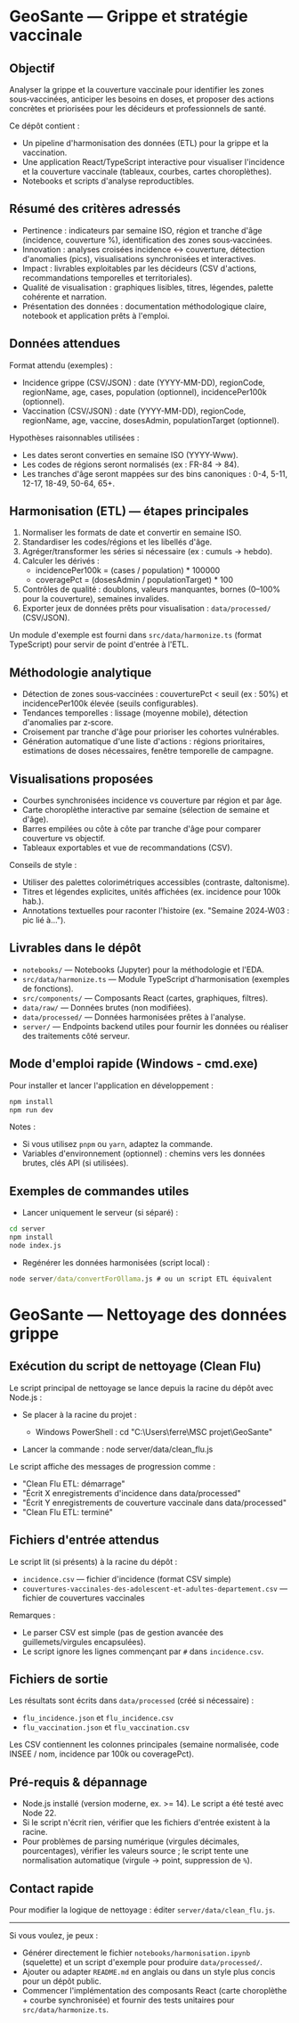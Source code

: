 # GeoSante — Grippe et stratégie vaccinale

## Objectif
Analyser la grippe et la couverture vaccinale pour identifier les zones sous‑vaccinées, anticiper les besoins en doses, et proposer des actions concrètes et priorisées pour les décideurs et professionnels de santé.

Ce dépôt contient :
- Un pipeline d'harmonisation des données (ETL) pour la grippe et la vaccination.
- Une application React/TypeScript interactive pour visualiser l'incidence et la couverture vaccinale (tableaux, courbes, cartes choroplèthes).
- Notebooks et scripts d'analyse reproductibles.

## Résumé des critères adressés
- Pertinence : indicateurs par semaine ISO, région et tranche d'âge (incidence, couverture %), identification des zones sous‑vaccinées.
- Innovation : analyses croisées incidence ↔ couverture, détection d'anomalies (pics), visualisations synchronisées et interactives.
- Impact : livrables exploitables par les décideurs (CSV d'actions, recommandations temporelles et territoriales).
- Qualité de visualisation : graphiques lisibles, titres, légendes, palette cohérente et narration.
- Présentation des données : documentation méthodologique claire, notebook et application prêts à l'emploi.

## Données attendues
Format attendu (exemples) :
- Incidence grippe (CSV/JSON) : date (YYYY-MM-DD), regionCode, regionName, age, cases, population (optionnel), incidencePer100k (optionnel).
- Vaccination (CSV/JSON) : date (YYYY-MM-DD), regionCode, regionName, age, vaccine, dosesAdmin, populationTarget (optionnel).

Hypothèses raisonnables utilisées :
- Les dates seront converties en semaine ISO (YYYY-Www).
- Les codes de régions seront normalisés (ex : FR-84 → 84).
- Les tranches d'âge seront mappées sur des bins canoniques : 0-4, 5-11, 12-17, 18-49, 50-64, 65+.

## Harmonisation (ETL) — étapes principales
1. Normaliser les formats de date et convertir en semaine ISO.
2. Standardiser les codes/régions et les libellés d'âge.
3. Agréger/transformer les séries si nécessaire (ex : cumuls → hebdo).
4. Calculer les dérivés :
   - incidencePer100k = (cases / population) * 100000
   - coveragePct = (dosesAdmin / populationTarget) * 100
5. Contrôles de qualité : doublons, valeurs manquantes, bornes (0–100% pour la couverture), semaines invalides.
6. Exporter jeux de données prêts pour visualisation : `data/processed/` (CSV/JSON).

Un module d'exemple est fourni dans `src/data/harmonize.ts` (format TypeScript) pour servir de point d'entrée à l'ETL.

## Méthodologie analytique
- Détection de zones sous‑vaccinées : couverturePct < seuil (ex : 50%) et incidencePer100k élevée (seuils configurables).
- Tendances temporelles : lissage (moyenne mobile), détection d'anomalies par z‑score.
- Croisement par tranche d'âge pour prioriser les cohortes vulnérables.
- Génération automatique d'une liste d'actions : régions prioritaires, estimations de doses nécessaires, fenêtre temporelle de campagne.

## Visualisations proposées
- Courbes synchronisées incidence vs couverture par région et par âge.
- Carte choroplèthe interactive par semaine (sélection de semaine et d'âge).
- Barres empilées ou côte à côte par tranche d'âge pour comparer couverture vs objectif.
- Tableaux exportables et vue de recommandations (CSV).

Conseils de style :
- Utiliser des palettes colorimétriques accessibles (contraste, daltonisme).
- Titres et légendes explicites, unités affichées (ex. incidence pour 100k hab.).
- Annotations textuelles pour raconter l'histoire (ex. "Semaine 2024‑W03 : pic lié à...").

## Livrables dans le dépôt
- `notebooks/` — Notebooks (Jupyter) pour la méthodologie et l'EDA.
- `src/data/harmonize.ts` — Module TypeScript d'harmonisation (exemples de fonctions).
- `src/components/` — Composants React (cartes, graphiques, filtres).
- `data/raw/` — Données brutes (non modifiées).
- `data/processed/` — Données harmonisées prêtes à l'analyse.
- `server/` — Endpoints backend utiles pour fournir les données ou réaliser des traitements côté serveur.

## Mode d'emploi rapide (Windows - cmd.exe)
Pour installer et lancer l'application en développement :

```cmd
npm install
npm run dev
```

Notes :
- Si vous utilisez `pnpm` ou `yarn`, adaptez la commande.
- Variables d'environnement (optionnel) : chemins vers les données brutes, clés API (si utilisées).

## Exemples de commandes utiles
- Lancer uniquement le serveur (si séparé) :

```cmd
cd server
npm install
node index.js
```

- Regénérer les données harmonisées (script local) :

```cmd
node server/data/convertForOllama.js # ou un script ETL équivalent
```

# GeoSante — Nettoyage des données grippe

## Exécution du script de nettoyage (Clean Flu)
Le script principal de nettoyage se lance depuis la racine du dépôt avec Node.js :

- Se placer à la racine du projet :
  - Windows PowerShell :
    cd "C:\Users\ferre\MSC projet\GeoSante"

- Lancer la commande :
  node server/data/clean_flu.js

Le script affiche des messages de progression comme :
- "Clean Flu ETL: démarrage"
- "Écrit X enregistrements d'incidence dans data/processed"
- "Écrit Y enregistrements de couverture vaccinale dans data/processed"
- "Clean Flu ETL: terminé"

## Fichiers d'entrée attendus
Le script lit (si présents) à la racine du dépôt :
- `incidence.csv` — fichier d'incidence (format CSV simple)
- `couvertures-vaccinales-des-adolescent-et-adultes-departement.csv` — fichier de couvertures vaccinales

Remarques :
- Le parser CSV est simple (pas de gestion avancée des guillemets/virgules encapsulées).
- Le script ignore les lignes commençant par `#` dans `incidence.csv`.

## Fichiers de sortie
Les résultats sont écrits dans `data/processed` (créé si nécessaire) :
- `flu_incidence.json` et `flu_incidence.csv`
- `flu_vaccination.json` et `flu_vaccination.csv`

Les CSV contiennent les colonnes principales (semaine normalisée, code INSEE / nom, incidence par 100k ou coveragePct).

## Pré-requis & dépannage
- Node.js installé (version moderne, ex. >= 14). Le script a été testé avec Node 22.
- Si le script n'écrit rien, vérifier que les fichiers d'entrée existent à la racine.
- Pour problèmes de parsing numérique (virgules décimales, pourcentages), vérifier les valeurs source ; le script tente une normalisation automatique (virgule -> point, suppression de `%`).

## Contact rapide
Pour modifier la logique de nettoyage : éditer `server/data/clean_flu.js`.

---

Si vous voulez, je peux :
- Générer directement le fichier `notebooks/harmonisation.ipynb` (squelette) et un script d'exemple pour produire `data/processed/`.
- Ajouter ou adapter `README.md` en anglais ou dans un style plus concis pour un dépôt public.
- Commencer l'implémentation des composants React (carte choroplèthe + courbe synchronisée) et fournir des tests unitaires pour `src/data/harmonize.ts`.
